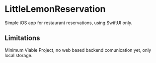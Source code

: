 # LittleLemonReservation
Simple iOS app for restaurant reservations, using SwiftUI only.

## Limitations
Minimum Viable Project, no web based backend comunication yet, only local storage.

